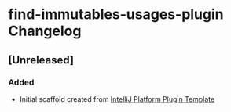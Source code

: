 <!-- Keep a Changelog guide -> https://keepachangelog.com -->

# find-immutables-usages-plugin Changelog

## [Unreleased]
### Added
- Initial scaffold created from [IntelliJ Platform Plugin Template](https://github.com/JetBrains/intellij-platform-plugin-template)
